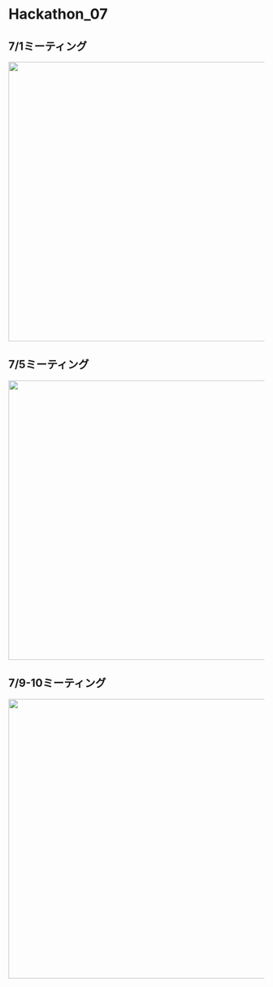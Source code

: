 # Hackathon_07
## 7/1ミーティング

<img src="https://i.imgur.com/gsnRcur.jpg" width="700" height="550">


## 7/5ミーティング

<img src="https://i.imgur.com/b5p4uvx.jpg" width="700" height="550">


## 7/9-10ミーティング

<img src="https://i.imgur.com/3GuuSVu.jpg" width="700" height="550">


